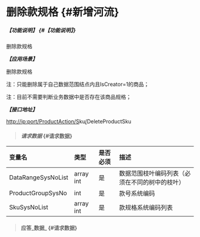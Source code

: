 # 删除款规格 {#新增河流}

##### _【功能说明】_ {#【功能说明】}

删除款规格

_**【应用场景】**_

删除款规格

注：只能删除属于自己数据范围结点内且IsCreator=1的商品；

注：目前不需要判断业务数据中是否存在该商品规格；

_**【接口地址】**_

[http://ip:port/ProductAction/](http://ip:port/HMAction/River/AddRiver)[S](http://ip:port/HMAction/River/AddRiver)ku[/](http://ip:port/HMAction/River/AddRiver)DeleteProductSku

> #### _请求数据_ {#请求数据}

| 变量名 | 类型 | 是否必须 | 描述 |
| :--- | :--- | :--- | :--- |
| DataRangeSysNoList | array int | 是 | 数据范围枝叶编码列表（必须在不同的树中的枝叶） |
| ProductGroupSysNo | int | 是 | 款号系统编码 |
| SkuSysNoList | array int | 是 | 款规格系统编码列表 |

> #### 应答_数据_ {#请求数据}



